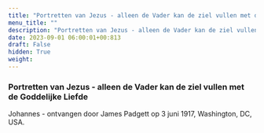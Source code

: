 ```yaml
---
title: "Portretten van Jezus - alleen de Vader kan de ziel vullen met de Goddelijke Liefde"
menu_title: ""
description: "Portretten van Jezus - alleen de Vader kan de ziel vullen met de Goddelijke Liefde"
date: 2023-09-01 06:00:01+00:813
draft: False
hidden: True
weight:
---
```

### Portretten van Jezus - alleen de Vader kan de ziel vullen met de Goddelijke Liefde

Johannes - ontvangen door James Padgett op 3 juni 1917, Washington, DC, USA.
